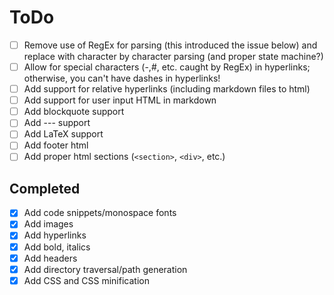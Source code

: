 # ToDo

- [ ] Remove use of RegEx for parsing (this introduced the issue below) and replace with character by character parsing (and proper state machine?)
- [ ] Allow for special characters (-,#, etc. caught by RegEx) in hyperlinks; otherwise, you can't have dashes in hyperlinks!
- [ ] Add support for relative hyperlinks (including markdown files to html)
- [ ] Add support for user input HTML in markdown
- [ ] Add blockquote support
- [ ] Add --- support
- [ ] Add LaTeX support
- [ ] Add footer html
- [ ] Add proper html sections (`<section>`, `<div>`, etc.)

## Completed

 - [X] Add code snippets/monospace fonts
 - [X] Add images
 - [X] Add hyperlinks
 - [X] Add bold, italics
 - [X] Add headers
 - [X] Add directory traversal/path generation
 - [X] Add CSS and CSS minification

